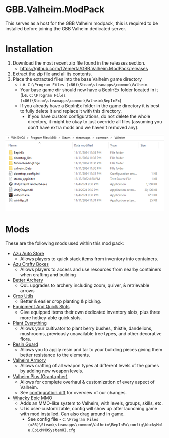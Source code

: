 # GBB.Valheim.ModPack
This serves as a host for the GBB Valheim modpack, this is required to be installed before joining the GBB Valheim dedicated server.

# Installation
1. Download the most recent zip file found in the releases section.
    * https://github.com/12emerta/GBB.Valheim.ModPack/releases
2. Extract the zip file and all its contents.
3. Place the extracted files into the base Valheim game directory
    * i.e. `C:\Program Files (x86)\Steam\steamapps\common\Valheim`
    * Your base game dir should now have a BepInEx folder located in it (i.e. `C:\Program Files (x86)\Steam\steamapps\common\Valheim\BepInEx`)
    * If you already have a BepInEx folder in the game directory it is best to fully delete it and replace it with this directory.
        * If you have custom configurations, do not delete the whole directory, it might be okay to just override all files (assuming you don't have extra mods and we haven't removed any).

![example_installation](example_installation.png)

# Mods
These are the following mods used within this mod pack:
* [Azu Auto Store](https://thunderstore.io/c/valheim/p/Azumatt/AzuAutoStore/)
    * Allows players to quick stack items from inventory into containers.
* [Azu Crafty Boxes](https://thunderstore.io/c/valheim/p/Azumatt/AzuCraftyBoxes/)
    * Allows players to access and use resources from nearby containers when crafting and building
* [Better Archery](https://thunderstore.io/c/valheim/p/ishid4/BetterArchery/)
    * QoL upgrades to archery including zoom, quiver, & retrievable arrows
* [Crop Utils](https://thunderstore.io/c/valheim/p/NoPetRides/CropUtils/)
    * Better & easier crop planting & picking.
* [Equipment And Quick Slots](https://thunderstore.io/c/valheim/p/RandyKnapp/EquipmentAndQuickSlots/)
    * Give equipped items their own dedicated inventory slots, plus three more hotkey-able quick slots.
* [Plant Everything](https://thunderstore.io/c/valheim/p/Advize/PlantEverything/)
    * Allows your cultivator to plant berry bushes, thistle, dandelions, mushrooms, previously unavailable tree types, and other decorative flora.
* [Resin Guard](https://thunderstore.io/c/valheim/p/Azumatt/ResinGuard/)
    * Allows you to apply resin and tar to your building pieces giving them better resistance to the elements.
* [Valheim Armory](https://thunderstore.io/c/valheim/p/MidnightMods/ValheimArmory/)
    * Allows crafting of all weapon types at different levels of the games by adding new weapon levels.
* [Valheim Plus (Grantapher)](https://thunderstore.io/c/valheim/p/Grantapher/ValheimPlus_Grantapher_Temporary/)
    * Allows for complete overhaul & customization of every aspect of Valheim.
    * See [configuration diff](https://github.com/12emerta/GBB.Valheim.ModPack/commit/ba0871bff6646115880de84dd24cbbcb065d7689) for overview of our changes.
* [Whacky Epic MMO](https://thunderstore.io/c/valheim/p/WackyMole/WackyEpicMMOSystem/)
    * Adds an MMO-like system to Valheim, with levels, groups, skills, etc.
    * UI is user-customizable, config will show up after launching game with mod installed. Can also drag around in game.
        * See config file - `C:\Program Files (x86)\Steam\steamapps\common\Valheim\BepInEx\config\WackyMole.EpicMMOSystemUI.cfg`